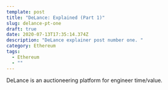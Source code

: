 ```yaml
---
template: post
title: "DeLance: Explained (Part 1)"
slug: delance-pt-one
draft: true
date: 2020-07-13T17:35:14.374Z
description: "DeLance explainer post number one. "
category: Ethereum
tags:
  - Ethereum
  - ""
---
```

DeLance is an auctioneering platform for engineer time/value.